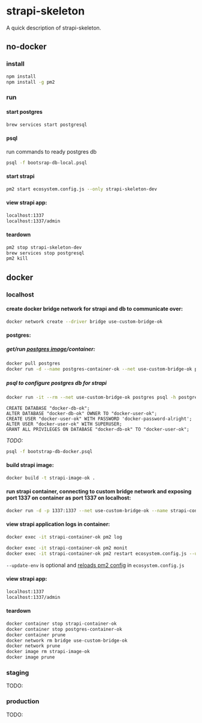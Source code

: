 # strapi-skeleton

A quick description of strapi-skeleton.

## no-docker
### install
```bash
npm install
npm install -g pm2
```

### run
#### start postgres
```bash
brew services start postgresql
```

#### psql
run commands to ready postgres db
```bash
psql -f bootsrap-db-local.psql
```

#### start strapi
```bash
pm2 start ecosystem.config.js --only strapi-skeleton-dev
```

#### view strapi app: 
```bash
localhost:1337
localhost:1337/admin
```

#### teardown
```bash
pm2 stop strapi-skeleton-dev
brew services stop postgresql
pm2 kill
```

## docker
### localhost
#### create docker bridge network for strapi and db to communicate over: 
```bash
docker network create --driver bridge use-custom-bridge-ok
```

#### postgres:
##### get/run [postgres image](https://hub.docker.com/_/postgres/)/container: 
```bash
docker pull postgres
docker run -d --name postgres-container-ok --net use-custom-bridge-ok postgres
```

##### psql to configure postgres db for strapi
```bash
docker run -it --rm --net use-custom-bridge-ok postgres psql -h postgres-container-ok -U postgres
```
```psql
CREATE DATABASE "docker-db-ok";
ALTER DATABASE "docker-db-ok" OWNER TO "docker-user-ok";
CREATE USER "docker-user-ok" WITH PASSWORD 'docker-password-alright';
ALTER USER "docker-user-ok" WITH SUPERUSER;
GRANT ALL PRIVILEGES ON DATABASE "docker-db-ok" TO "docker-user-ok";
```
*TODO:*
```bash
psql -f bootstrap-db-docker.psql
```

#### build strapi image: 
```bash
docker build -t strapi-image-ok .
```

#### run strapi container, connecting to custom bridge network and exposing port 1337 on container as port 1337 on localhost: 
```bash
docker run -d -p 1337:1337 --net use-custom-bridge-ok --name strapi-container-ok strapi-image-ok
```

#### view strapi application logs in container:
```bash
docker exec -it strapi-container-ok pm2 log
```
```bash
docker exec -it strapi-container-ok pm2 monit
docker exec -it strapi-container-ok pm2 restart ecosystem.config.js --update-env --only strapi-skeleton-dev --env localdocker
```
`--update-env` is optional and [reloads pm2 config](https://pm2.io/doc/en/runtime/guide/ecosystem-file/#updating-the-environment) in `ecosystem.config.js`

#### view strapi app: 
```bash
localhost:1337
localhost:1337/admin
```

#### teardown
```bash
docker container stop strapi-container-ok
docker container stop postgres-container-ok
docker container prune
docker network rm bridge use-custom-bridge-ok
docker network prune
docker image rm strapi-image-ok
docker image prune
```

### staging
TODO: 

### production
TODO: 

<!-- ## misc
standalone, does not run because can't link up to db:
```bash
docker run -p 80:1337 strapi-skeleton
```
```bash
docker exec -it some-strapi pm2 log
docker exec -it some-strapi pm2 ls
docker exec -it some-strapi pm2 monit
```
-->
